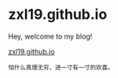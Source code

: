 # zxl19.github.io

Hey, welcome to my blog!

[zxl19.github.io](zxl19.github.io)

```text
怕什么真理无穷，进一寸有一寸的欢喜。
```
